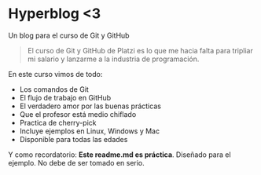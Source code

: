 # Hyperblog <3
Un blog para el curso de Git y GitHub
>El curso de Git y GitHub de Platzi es lo que me hacia falta para tripliar mi salario y lanzarme a la industria de programación.

En este curso vimos de todo:
* Los comandos de Git
* El flujo de trabajo en GitHub
* El verdadero amor por las buenas prácticas
* Que el profesor está medio chiflado
* Practica de cherry-pick
* Incluye ejemplos en Linux, Windows y Mac
* Disponible para todas las edades

Y como recordatorio: **Este readme.md es práctica**. Diseñado para el ejemplo. No debe de ser tomado en serio. 
